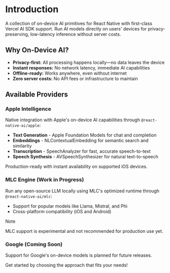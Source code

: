 # Introduction

A collection of on-device AI primitives for React Native with first-class Vercel AI SDK support. Run AI models directly on users' devices for privacy-preserving, low-latency inference without server costs.

## Why On-Device AI?

- **Privacy-first:** All processing happens locally—no data leaves the device
- **Instant responses:** No network latency, immediate AI capabilities  
- **Offline-ready:** Works anywhere, even without internet
- **Zero server costs:** No API fees or infrastructure to maintain

## Available Providers

### Apple Intelligence

Native integration with Apple's on-device AI capabilities through `@react-native-ai/apple`:

- **Text Generation** - Apple Foundation Models for chat and completion
- **Embeddings** - NLContextualEmbedding for semantic search and similarity
- **Transcription** - SpeechAnalyzer for fast, accurate speech-to-text
- **Speech Synthesis** - AVSpeechSynthesizer for natural text-to-speech

Production-ready with instant availability on supported iOS devices.

### MLC Engine (Work in Progress)

Run any open-source LLM locally using MLC's optimized runtime through `@react-native-ai/mlc`:

- Support for popular models like Llama, Mistral, and Phi
- Cross-platform compatibility (iOS and Android)

> [!NOTE]
> MLC support is experimental and not recommended for production use yet.

### Google (Coming Soon)

Support for Google's on-device models is planned for future releases.

Get started by choosing the approach that fits your needs!
